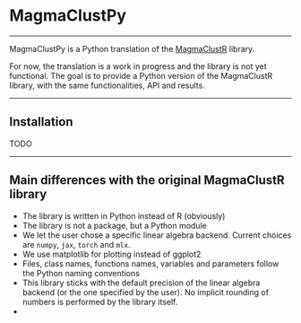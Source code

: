 # MagmaClustPy
---

MagmaClustPy is a Python translation of the [MagmaClustR](https://github.com/ArthurLeroy/MagmaClustR) library.

For now, the translation is a work in progress and the library is not yet functional. The goal is to provide a Python 
version of the MagmaClustR library, with the same functionalities, API and results.

---

## Installation

TODO

---

## Main differences with the original MagmaClustR library

* The library is written in Python instead of R (obviously)
* The library is not a package, but a Python module
* We let the user chose a specific linear algebra backend. Current choices are `numpy`, `jax`, `torch` and `mlx`.
* We use matplotlib for plotting instead of ggplot2
* Files, class names, functions names, variables and parameters follow the Python naming conventions
* This library sticks with the default precision of the linear algebra backend (or the one specified by the user). No implicit rounding of numbers is performed by the library itself.
* 